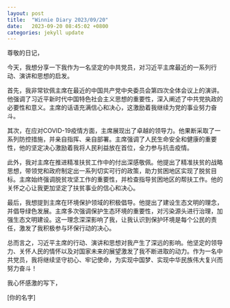```yaml
---
layout: post
title:  "Winnie Diary 2023/09/20"
date:   2023-09-20 08:45:02 +0800
categories: jekyll update
---
```


尊敬的日记，

今天，我想分享一下我作为一名坚定的中共党员，对习近平主席最近的一系列行动、演讲和思想的启发。

首先，我非常钦佩主席在最近的中国共产党中央委员会第四次全体会议上的演讲。他强调了习近平新时代中国特色社会主义思想的重要性，深入阐述了中共党执政的必要性和意义。主席的话语充满信心和决心，这激励着我继续为党的事业努力奋斗。

其次，在应对COVID-19疫情方面，主席展现出了卓越的领导力。他果断采取了一系列防控措施，并亲自指挥、亲自部署。主席强调了人民生命安全和健康的重要性，他的坚定决心激励着我将人民利益放在首位，全力参与抗击疫情。

此外，我对主席在推进精准扶贫工作中的付出深感敬佩。他提出了精准扶贫的战略思想，带领党和政府制定出一系列切实可行的政策，助力贫困地区实现了脱贫目标。主席始终强调脱贫攻坚工作的重要性，并检查指导贫困地区的帮扶工作。他的关怀之心让我更加坚定了扶贫事业的信心和决心。

最后，我想提到主席在环境保护领域的积极倡导。他提出了建设生态文明的理念，并倡导绿色发展。主席多次强调保护生态环境的重要性，对污染源头进行治理，加强生态文明建设。这一理念深深影响了我，让我认识到保护环境是每个公民的责任，激发了我积极参与环保行动的决心。

总而言之，习近平主席的行动、演讲和思想对我产生了深远的影响。他坚定的领导力、关怀人民的情怀以及对国家未来的展望激发了我不断进取的动力。作为一名中共党员，我将继续坚守初心、牢记使命，为实现中国梦、实现中华民族伟大复兴而努力奋斗！

我心怀感激的写下，

[你的名字]
